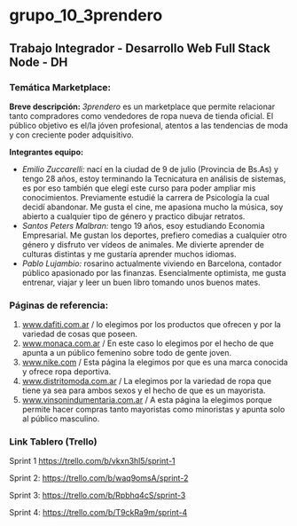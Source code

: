# grupo_10_3prendero
## Trabajo Integrador - Desarrollo Web Full Stack Node - DH 

### Temática Marketplace:
**Breve descripción:**
*3prendero* es un marketplace que permite relacionar tanto compradores como vendedores de ropa nueva de tienda oficial. El público objetivo es el/la jóven profesional, atentos a las tendencias de moda y con creciente poder adquisitivo.

**Integrantes equipo:**
- *Emilio Zuccarelli:* nací en la ciudad de 9 de julio (Provincia de Bs.As) y tengo 28 años, estoy terminando la Tecnicatura en análisis de sistemas, es por eso también que elegí este curso para poder ampliar mis conocimientos. Previamente estudié la carrera de Psicología la cual decidí abandonar. Me gusta el cine, me apasiona mucho la música, soy abierto a cualquier tipo de género y practico dibujar retratos.
- *Santos Peters Malbran:* tengo 19 años, esoy estudiando Economia Empresarial. Me gustan los deportes, prefiero comedias a cualquier otro género y disfruto ver vídeos de animales. Me divierte aprender de culturas distintas y me gustaría aprender muchos idiomas.
- *Pablo Lujambio:* rosarino actualmente viviendo en Barcelona, contador público apasionado por las finanzas. Esencialmente optimista, me gusta entrenar, viajar y leer un buen libro tomando unos buenos mates.

### Páginas  de referencia:
1. www.dafiti.com.ar / lo elegimos por los productos que ofrecen y por la variedad de cosas que poseen.
2. www.monaca.com.ar / En este caso lo elegimos por el hecho de que apunta a un público femenino sobre todo de gente joven.
3. www.nike.com / Esta página la elegimos por que es una marca conocida y ofrece ropa deportiva.
4. www.distritomoda.com.ar / La elegimos por la variedad de ropa que tiene ya sea para ambos sexos y el hecho de que es un mayorista.
5. www.vinsonindumentaria.com.ar / A esta página la elegimos porque permite hacer compras tanto mayoristas como minoristas y apunta solo al público masculino.

### Link Tablero (Trello)
Sprint 1
https://trello.com/b/vkxn3hl5/sprint-1

Sprint 2:
https://trello.com/b/waq9omsA/sprint-2

Sprint 3: 
https://trello.com/b/Rpbhq4cS/sprint-3

Sprint 4:
https://trello.com/b/T9ckRa9m/sprint-4

